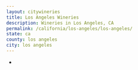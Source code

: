 ```yaml
---
layout: citywineries
title: Los Angeles Wineries
description: Wineries in Los Angeles, CA
permalink: /california/los-angeles/los-angeles/
state: ca
county: los angeles
city: los angeles
---
```

-
